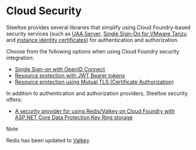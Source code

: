 # Cloud Security

Steeltoe provides several libraries that simplify using Cloud Foundry-based security services (such as [UAA Server](https://github.com/cloudfoundry/uaa), [Single Sign-On for VMware Tanzu](https://techdocs.broadcom.com/us/en/vmware-tanzu/platform-services/single-sign-on-for-tanzu/1-16/sso-tanzu/index.html) and [instance identity certificates](https://docs.cloudfoundry.org/devguide/deploy-apps/instance-identity.html)) for authentication and authorization.

Choose from the following options when using Cloud Foundry security integration:

* [Single Sign-on with OpenID Connect](sso-open-id.md)
* [Resource protection with JWT Bearer tokens](jwt-bearer.md)
* [Resource protection using Mutual TLS (Certificate Authorization)](certificate.md)

In addition to authentication and authorization providers, Steeltoe security offers:

* [A security provider for using Redis/Valkey on Cloud Foundry with ASP.NET Core Data Protection Key Ring storage](redis-key-storage-provider.md)

> [!NOTE]
> Redis has been updated to [Valkey](https://valkey.io/topics/migration/).
